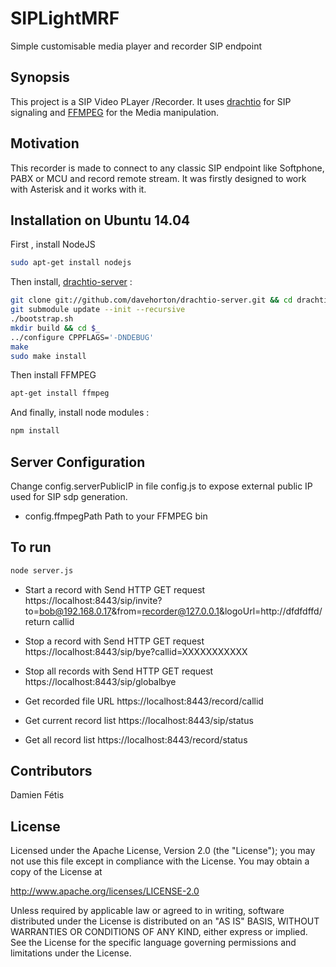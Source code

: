 # SIPLightMRF
Simple customisable media player and recorder SIP endpoint

## Synopsis

This project is a SIP Video PLayer /Recorder. It uses [drachtio](https://github.com/davehorton/drachtio) for SIP signaling and [FFMPEG](https://www.kurento.org/) for the Media manipulation.

## Motivation

This recorder is made to connect to any classic SIP endpoint like Softphone, PABX or MCU and record remote stream.
It was firstly designed to work with Asterisk and it works with it.

## Installation on Ubuntu 14.04


First , install  NodeJS
```bash
sudo apt-get install nodejs
```

Then install, [drachtio-server](https://github.com/davehorton/drachtio-server) :

```bash
git clone git://github.com/davehorton/drachtio-server.git && cd drachtio-server
git submodule update --init --recursive
./bootstrap.sh
mkdir build && cd $_
../configure CPPFLAGS='-DNDEBUG'
make
sudo make install
```

Then install FFMPEG
```bash
apt-get install ffmpeg
```


And finally, install node modules :
```bash
npm install
```

## Server Configuration
Change config.serverPublicIP in file config.js to expose external  public IP used for SIP sdp generation.
* config.ffmpegPath Path to your FFMPEG bin

## To run
```bash
node server.js
```

* Start a record with Send HTTP GET request  https://localhost:8443/sip/invite?to=bob@192.168.0.17&from=recorder@127.0.0.1&logoUrl=http://dfdfdffd/
  return callid
* Stop a record with Send HTTP GET request  https://localhost:8443/sip/bye?callid=XXXXXXXXXXX
* Stop all records with Send HTTP GET request  https://localhost:8443/sip/globalbye
* Get recorded file URL https://localhost:8443/record/callid

* Get current record list  https://localhost:8443/sip/status
* Get all record list  https://localhost:8443/record/status


## Contributors
Damien Fétis

## License

Licensed under the Apache License, Version 2.0 (the "License");
you may not use this file except in compliance with the License.
You may obtain a copy of the License at

   http://www.apache.org/licenses/LICENSE-2.0

Unless required by applicable law or agreed to in writing, software
distributed under the License is distributed on an "AS IS" BASIS,
WITHOUT WARRANTIES OR CONDITIONS OF ANY KIND, either express or implied.
See the License for the specific language governing permissions and
limitations under the License.
